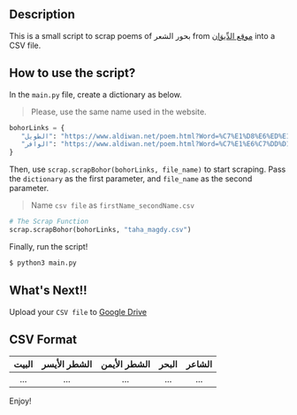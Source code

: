 ## Description
This is a small script to scrap poems of بحور الشعر from  [موقع الدِّيوَان](https://www.aldiwan.net/)  into a CSV file.

## How to use the script?
In the `main.py` file,
create a dictionary as below.
>Please, use the same name used in the website.
```python
bohorLinks = {
   "الطويل": "https://www.aldiwan.net/poem.html?Word=%C7%E1%D8%E6%ED%E1&Find=meaning",
   "الوافر": "https://www.aldiwan.net/poem.html?Word=%C7%E1%E6%C7%DD%D1&Find=meaning"
}
```
Then, use `scrap.scrapBohor(bohorLinks, file_name)` to start scraping.
Pass the `dictionary` as the first parameter, and `file_name` as the second parameter.
> Name `csv file` as `firstName_secondName.csv`
```python
# The Scrap Function
scrap.scrapBohor(bohorLinks, "taha_magdy.csv")
```
Finally, run the script!
```bash
$ python3 main.py
```
## What's Next!!
Upload your `CSV file` to [Google Drive](https://drive.google.com/drive/folders/0B92iyATPP9xIa2RwUWVPVkFCNmc)


## CSV Format
**البيت**|**الشطر الأيسر**|**الشطر الأيمن**|**البحر**|**الشاعر**|
:-----:|:-----:|:-----:|:-----:|:-----:|
...|...|...|...|...|

Enjoy!
